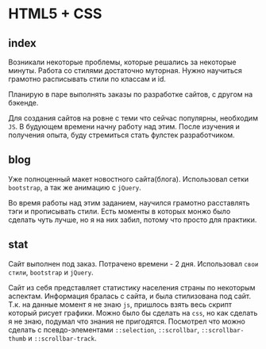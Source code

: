  # HTML5 + CSS

## index

Возникали некоторые проблемы, которые решались за некоторые минуты.
Работа со стилями достаточно муторная. Нужно научиться грамотно расписывать стили по классам и id.

Планирую в паре выполнять заказы по разработке сайтов, с другом на бэкенде.

Для создания сайтов на ровне с теми что сейчас популярны, необходим `JS`.
В будующем времени начну работу над этим. 
После изучения и получения опыта, буду стремиться стать фулстек разработчиком.

## blog

Уже полноценный макет новостного сайта(блога).
Использовал сетки `bootstrap`, а так же анимацию с `jQuery`.

Во время работы над этим заданием, научился грамотно расставлять тэги и прописывать стили.
Есть моменты в которых монжо было сделать чуть лучше, но я на них забил, потому что просто для практики.

## stat

Сайт выполнен под заказ. Потрачено времени - 2 дня.
Использовал `свои стили`, `bootstrap` и `jQuery`.

Сайт из себя представляет статистику населения страны по некоторым аспектам. Информация бралась с сайта, и была стилизована под сайт.
Т.к. на данные момент я не знаю `js`, пришлось взять весь скрипт который рисует графики. Можно было бы сделать на `css`, но как сделать я не знаю, подумал что знания не пригодятся.
Посмотрел что можно сделать с псевдо-элементами `::selection`, `::scrollbar`, `::scrollbar-thumb` и `::scrollbar-track`.
